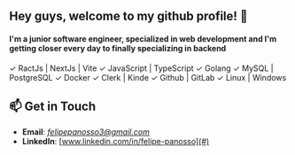 ## Hey guys, welcome to my github profile! 👋
#### I'm a junior software engineer, specialized in web development and I'm getting closer every day to finally specializing in backend

✓ RactJs | NextJs | Vite 
✓ JavaScript | TypeScript 
✓ Golang 
✓ MySQL | PostgreSQL 
✓ Docker 
✓ Clerk | Kinde 
✓ Github | GitLab 
✓ Linux | Windows 

## 📫 Get in Touch  
-  **Email**: *felipepanosso3@gmail.com*  
-  **LinkedIn**: [www.linkedin.com/in/felipe-panosso](#)  
